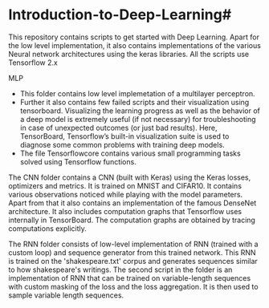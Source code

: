 # Introduction-to-Deep-Learning#
This repository contains scripts to get started with Deep Learning. Apart for the low level implementation, it also contains implementations of the various Neural network architectures using the keras libraries. All the scripts use Tensorflow 2.x

MLP

* This folder contains low level implemetation of a multilayer perceptron. 
* Further it also contains few failed scripts and their visualization using tensorboard. Visualizing the learning progress as well as the behavior of a deep model is extremely useful (if not necessary) for troubleshooting in case of unexpected outcomes (or just bad results). Here, TensorBoard, Tensorflow’s built-in visualization suite is used to diagnose some common problems with training deep models. 
* The file Tensorflowcore contains various small programming tasks solved using Tensorflow functions.

The CNN folder contains a CNN (built with Keras) using the Keras losses, optimizers and metrics. It is trained on MNIST and CIFAR10. It contains various observations noticed while playing with the model parameters. Apart from that it also contains an implementation of the famous DenseNet architecture. It also includes computation graphs that Tensorflow uses internally in TensorBoard. The computation graphs are obtained by tracing computations explicitly. 

The RNN folder consists of low-level implementation of RNN (trained with a custom loop) and sequence generator from this trained network. This RNN is trained on the 'shakespeare.txt' corpus and generates sequences similar to how shakespeare's writings. The second script in the folder is an implementation of RNN that can be trained on variable-length sequences with custom masking of the loss and the loss aggregation. It is then used to sample variable length sequences. 



